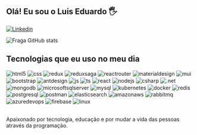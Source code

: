 ## Olá! Eu sou o Luis Eduardo 🖐️

[![Linkedin](https://img.shields.io/badge/Linkedin-0E76A8?style=for-the-badge&logo=linkedin&logoColor=#0E76A8)](https://www.linkedin.com/in/luiseduardojulio/)

![Fraga GitHub stats](https://github-readme-stats.vercel.app/api?username=LuisEduJulio&show_icons=true&theme=dracula&count_private=true)

## Tecnologias que eu uso no meu dia

<div style="display: inline_block">
  	<img align="center" alt="html5" src="https://img.shields.io/badge/HTML5-E34F26?style=for-the-badge&logo=html5&logoColor=white" />
  	<img align="center" alt="css" src="https://img.shields.io/badge/CSS3-764ABC?style=for-the-badge&logo=css3&logoColor=white" />
	  <img align="center" alt="redux" src="https://img.shields.io/badge/redux-FFCA28?style=for-the-badge&logo=redux&logoColor=white" />
	  <img align="center" alt="reduxsaga" src="https://img.shields.io/badge/reduxsaga-999999?style=for-the-badge&logo=reduxsaga&logoColor=white" />
	  <img align="center" alt="reactrouter" src="https://img.shields.io/badge/reactrouter-CA4245?style=for-the-badge&logo=reactrouter&logoColor=white" />
	  <img align="center" alt="materialdesign" src="https://img.shields.io/badge/materialdesign-757575?style=for-the-badge&logo=reactrouter&logoColor=white" />
	  <img align="center" alt="mui" src="https://img.shields.io/badge/mui-007FFF?style=for-the-badge&logo=reactrouter&logoColor=white" />
	  <img align="center" alt="bootstrap" src="https://img.shields.io/badge/bootstrap-7952B3?style=for-the-badge&logo=reactrouter&logoColor=white" />
	  <img align="center" alt="antdesign" src="https://img.shields.io/badge/antdesign-0170FE?style=for-the-badge&logo=reactrouter&logoColor=white" />
  	<img align="center" alt="js" src="https://img.shields.io/badge/JavaScript-F7DF1E?style=for-the-badge&logo=javascript&logoColor=black" />
  	<img align="center" alt="ts" src="https://img.shields.io/badge/TypeScript-007ACC?style=for-the-badge&logo=typescript&logoColor=white" />
  	<img align="center" alt="react" src="https://img.shields.io/badge/React-20232A?style=for-the-badge&logo=react&logoColor=61DAFB" />
  	<img align="center" alt="nodejs" src="https://img.shields.io/badge/Node.js-43853D?style=for-the-badge&logo=node.js&logoColor=white" />
  	<img align="center" alt="csharp" src="https://img.shields.io/badge/csharp-43853D?style=for-the-badge&logo=csharp&logoColor=white" />
 	  <img align="center" alt=".net" src="https://img.shields.io/badge/.net-512BD4?style=for-the-badge&logo=.net&logoColor=white" />
	  <img align="center" alt="mongodb" src="https://img.shields.io/badge/mongodb-47A248?style=for-the-badge&logo=mongodb&logoColor=white" />
	  <img align="center" alt="microsoftsqlserver" src="https://img.shields.io/badge/microsoftsqlserver-CC2927?style=for-the-badge&logo=microsoftsqlserver&logoColor=white" />
	  <img align="center" alt="mysql" src="https://img.shields.io/badge/mysql-4479A1?style=for-the-badge&logo=mysql&logoColor=white" />
	  <img align="center" alt="kubernetes" src="https://img.shields.io/badge/kubernetes-326CE5?style=for-the-badge&logo=kubernetes&logoColor=white" />
	  <img align="center" alt="docker" src="https://img.shields.io/badge/docker-2496ED?style=for-the-badge&logo=docker&logoColor=white" />
	  <img align="center" alt="redis" src="https://img.shields.io/badge/redis-DC382D?style=for-the-badge&logo=redis&logoColor=white" />
	  <img align="center" alt="postgresql" src="https://img.shields.io/badge/postgresql-4169E1?style=for-the-badge&logo=postgresql&logoColor=white" />
	  <img align="center" alt="postman" src="https://img.shields.io/badge/postman-FF6C37?style=for-the-badge&logo=postman&logoColor=white" />
	  <img align="center" alt="elasticsearch" src="https://img.shields.io/badge/elasticsearch-005571?style=for-the-badge&logo=elasticsearch&logoColor=white" />
	  <img align="center" alt="amazonaws" src="https://img.shields.io/badge/amazonaws-232F3E?style=for-the-badge&logo=amazonaws&logoColor=white" />
	  <img align="center" alt="rabbitmq" src="https://img.shields.io/badge/rabbitmq-FF6600?style=for-the-badge&logo=rabbitmq&logoColor=white" />
	  <img align="center" alt="azuredevops" src="https://img.shields.io/badge/azuredevops-0078D7?style=for-the-badge&logo=azuredevops&logoColor=white" />
	  <img align="center" alt="firebase" src="https://img.shields.io/badge/firebase-FFCA28?style=for-the-badge&logo=firebase&logoColor=white" />
	  <img align="center" alt="linux" src="https://img.shields.io/badge/linux-FCC624?style=for-the-badge&logo=reactrouter&logoColor=white" />
</div>

<br/>

Apaixonado por tecnologia, educação e por mudar a vida das pessoas através da programação.
